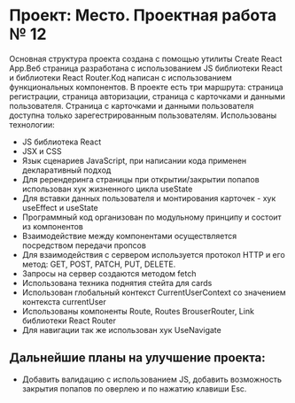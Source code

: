 # Проект: Место. Проектная работа № 12

Основная структура проекта создана с помощью утилиты Create React App.Веб страница
разработана с использованием JS библиотеки React и библиотеки React Router.Код написан с использованием
функциональных компонентов. В проекте есть три маршрута: страница регистрации, страница авторизации,
страница с карточками и данными пользователя. Страница с карточками и данными пользователя доступна только
зарегестрированным пользователям. Использованы технологии:

- JS библиотека React
- JSX и CSS
- Язык сценариев JavaScript, при написании кода применен декларативный подход
- Для ререндеринга страницы при открытии/закрытии попапов использован хук жизненного цикла useState
- Для вставки данных пользователя и монтирования карточек - хук useEffect и useState
- Программный код организован по модульному принципу и состоит из компонентов
- Взаимодействие между компонентами осуществляется посредством передачи пропсов
- Для взаимодействия с сервером используется протокол HTTP и его метод: GET, POST, PATCH, PUT, DELETE.
- Запросы на сервер создаются методом fetch
- Использована техника поднятия стейта для cards
- Использован глобальный контекст CurrentUserContext со значением контекста currentUser
- Использованы компоненты Route, Routes BrouserRouter, Link библиотеки React Router
- Для навигации так же использован хук UseNavigate

## Дальнейшие планы на улучшение проекта:

- Добавить валидацию с использованием JS, добавить возможность закрытия попапов по оверлею и по нажатию клавиши Esc.
